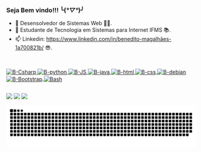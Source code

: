 ### Seja Bem vindo!!! ╰(*°▽°*)╯

- 🔭 Desensolvedor de Sistemas Web 👨‍💻.
- 🌱 Estudante de Tecnologia em Sistemas para Internet IFMS 📚.
- 📫 Linkedin: https://www.linkedin.com/in/benedito-magalhães-1a700821b/ 😎.

<div align="center">
<a href="https://github.com/Bencx1">
</div>

##

<div style="display: inline_block"><br>
<img align="center" alt="B-Csharp" height="50" width="80" src="https://cdn.jsdelivr.net/gh/devicons/devicon/icons/csharp/csharp-original.svg">
<img align="center" alt="B-python" height="50" widht="80" src="https://cdn.jsdelivr.net/gh/devicons/devicon/icons/python/python-original.svg" />
<img align="center" alt="B-JS" height="50" width="80" src="https://cdn.jsdelivr.net/gh/devicons/devicon/icons/javascript/javascript-original.svg"/>
<img align="center" alt="B-java" height="50" width="80" src="https://cdn.jsdelivr.net/gh/devicons/devicon/icons/java/java-original.svg"/>
<img align="center" alt="B-html" height="50" widht="80" src="https://cdn.jsdelivr.net/gh/devicons/devicon/icons/html5/html5-original.svg" />
<img align="center" alt="B-css" height="50" widht="80" src="https://cdn.jsdelivr.net/gh/devicons/devicon/icons/css3/css3-original.svg" />
<img align="center" alt="B-debian" height="50" widht="80" src="https://cdn.jsdelivr.net/gh/devicons/devicon/icons/debian/debian-original.svg" />
<img align="center" alt="B-Bootstrap" height="50" widht="80" src="https://cdn.jsdelivr.net/gh/devicons/devicon/icons/bootstrap/bootstrap-original.svg" />
<img align="center" alt="Bash" height="50" widht="80" src="https://cdn.jsdelivr.net/gh/devicons/devicon/icons/bash/bash-original.svg" />
</div>

##

<div>
<a href = "mailto:bencaceres1799@gmail.com"><img src="https://img.shields.io/badge/-Gmail-%23333?style=for-the-badge&logo=gmail&logoColor=white" target="_blank"></a>
<a href="https://www.linkedin.com/in/benedito-magalhães-1a700821b" target="_blank"><img src="https://img.shields.io/badge/-LinkedIn-%230077B5?style=for-the-badge&logo=linkedin&logoColor=white" target="_blank"></a>
<a href="https://www.instagram.com/_bene616/" target="_blank"><img src="https://img.shields.io/badge/-Instagram-%23E4405F?style=for-the-badge&logo=instagram&logoColor=white" target="_blank"></a>

![Snake animation](https://github.com/Bencx1/Bencx1/blob/output/github-contribution-grid-snake.svg)
</div>

